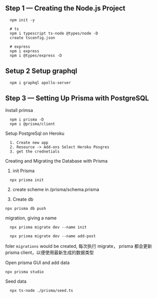 

## Step 1 — Creating the Node.js Project
```
  npm init -y

  # ts
  npm i typescript ts-node @types/node -D
  create tsconfig.json

  # express
  npm i express 
  npm i @types/express -D 
```

## Setup 2 Setup graphql
```
  npm i graphql apollo-server
```



## Step 3 — Setting Up Prisma with PostgreSQL
Install primsa
```
  npm i prisma -D
  npm i @prisma/client
```

Setup PostgreSql on Heroku
```
  1. Create new app
  2. Resource -> Add-ons Select Heroku Posgres
  3. get the crednetials
```

Creating and Migrating the Database with Prisma

1. init Prisma
```
  npx prisma init
```

2. create scheme in /prisma/schema.prisma


3. Create db    
```
npx prisma db push  
```


migration, giving a name
```
  npx prisma migrate dev --name init

  npx prisma migrate dev --name add-post
```
foler `migrations` would be created, 每次执行 migrate， prisma 都会更新 prisma client，以便使用最新生成的数据类型


Open prisma GUI and add data
```
npx prisma studio
```


Seed data
```  
  npx ts-node ./prisma/seed.ts
```

## 






